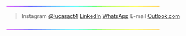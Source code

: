 
![4M7IWwP](https://github.com/lucasact4/lucasact4/blob/main/4M7IWwP.gif)

> Instagram [@lucasact4](https://www.instagram.com/lucasact4/)
[LinkedIn](www.linkedin.com/in/lucasact4)
[WhatsApp](https://wa.me/5581984414760)
> E-mail [Outlook.com](funcraftact4@outlook.com)

![4M7IWwP](https://github.com/lucasact4/lucasact4/blob/main/4M7IWwP.gif)
